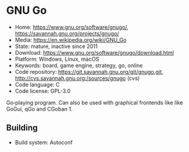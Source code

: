 # GNU Go

- Home: https://www.gnu.org/software/gnugo/, https://savannah.gnu.org/projects/gnugo/
- Media: https://en.wikipedia.org/wiki/GNU_Go
- State: mature, inactive since 2011
- Download: https://www.gnu.org/software/gnugo/download.html
- Platform: Windows, Linux, macOS
- Keywords: board, game engine, strategy, go, online
- Code repository: https://git.savannah.gnu.org/git/gnugo.git, http://cvs.savannah.gnu.org:/sources/gnugo (cvs)
- Code language: C
- Code license: GPL-3.0

Go‐playing program.
Can also be used with graphical frontends like like GoGui, qGo and CGoban 1.

## Building

- Build system: Autoconf
